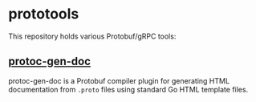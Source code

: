 # prototools

This repository holds various Protobuf/gRPC tools:

## [protoc-gen-doc](https://github.com/sourcegraph/prototools/blob/master/README.doc.md)

protoc-gen-doc is a Protobuf compiler plugin for generating HTML documentation from `.proto` files using standard Go HTML template files.
